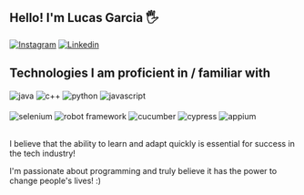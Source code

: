 ## Hello! I'm Lucas Garcia 🖐️

[![Instagram](https://img.shields.io/badge/Instagram-E4405F?style=for-the-badge&logo=instagram&logoColor=white)](https://www.instagram.com/_lucasgarciam)
[![Linkedin](https://img.shields.io/badge/LinkedIn-0077B5?style=for-the-badge&logo=linkedin&logoColor=white)](https://www.linkedin.com/in/lucas-garcia-281819181/)

## Technologies I am proficient in / familiar with

<div style="display: inline_block">
  <img align="center" alt="java" src="https://img.shields.io/badge/Java-ED8B00?style=for-the-badge&logo=openjdk&logoColor=white" />
  <img align="center" alt="c++" src="https://img.shields.io/badge/C%2B%2B-00599C?style=for-the-badge&logo=c%2B%2B&logoColor=white" />
  <img align="center" alt="python" src="https://img.shields.io/badge/Python-3776AB?style=for-the-badge&logo=python&logoColor=white" />
  <img align="center" alt="javascript" src="https://img.shields.io/badge/JavaScript-323330?style=for-the-badge&logo=javascript&logoColor=F7DF1E" />
  <br><br>
  <img align="center" alt="selenium" src="https://img.shields.io/badge/-selenium-%43B02A?style=for-the-badge&logo=selenium&logoColor=white" />
  <img align="center" alt="robot framework" src="https://img.shields.io/badge/Robot%20Framework-000000.svg?style=for-the-badge&logo=Robot-Framework&logoColor=white" />
  <img align="center" alt="cucumber" src="https://img.shields.io/badge/Cucumber-23D96C.svg?style=for-the-badge&logo=Cucumber&logoColor=white" />
  <img align="center" alt="cypress" src="https://img.shields.io/badge/Cypress-69D3A7.svg?style=for-the-badge&logo=Cypress&logoColor=white" />
  <img align="center" alt="appium" src="https://img.shields.io/badge/Appium-EE376D.svg?style=for-the-badge&logo=Appium&logoColor=white" />
  

  
</div><br/>

I believe that the ability to learn and adapt quickly is essential for success in the tech industry!

I'm passionate about programming and truly believe it has the power to change people's lives! :)





